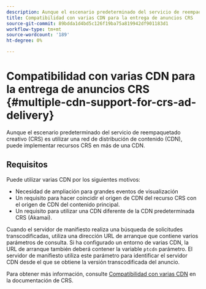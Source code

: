 ```yaml
---
description: Aunque el escenario predeterminado del servicio de reempaquetado creativo (CRS) es utilizar una red de distribución de contenido (CDN), puede implementar recursos CRS en más de una CDN.
title: Compatibilidad con varias CDN para la entrega de anuncios CRS
source-git-commit: 89bdda1d4bd5c126f19ba75a819942df901183d1
workflow-type: tm+mt
source-wordcount: '189'
ht-degree: 0%

---
```



# Compatibilidad con varias CDN para la entrega de anuncios CRS {#multiple-cdn-support-for-crs-ad-delivery}

Aunque el escenario predeterminado del servicio de reempaquetado creativo (CRS) es utilizar una red de distribución de contenido (CDN), puede implementar recursos CRS en más de una CDN.

## Requisitos

Puede utilizar varias CDN por los siguientes motivos:

* Necesidad de ampliación para grandes eventos de visualización
* Un requisito para hacer coincidir el origen de CDN del recurso CRS con el origen de CDN del contenido principal.
* Un requisito para utilizar una CDN diferente de la CDN predeterminada CRS (Akamai).

Cuando el servidor de manifiesto realiza una búsqueda de solicitudes transcodificadas, utiliza una dirección URL de arranque que contiene varios parámetros de consulta. Si ha configurado un entorno de varias CDN, la URL de arranque también deberá contener la variable `ptcdn` parámetro. El servidor de manifiesto utiliza este parámetro para identificar el servidor CDN desde el que se obtiene la versión transcodificada del anuncio.

Para obtener más información, consulte [Compatibilidad con varias CDN](../../~old-creative-repackaging-service/multi-cdn-supportt.md) en la documentación de CRS.

